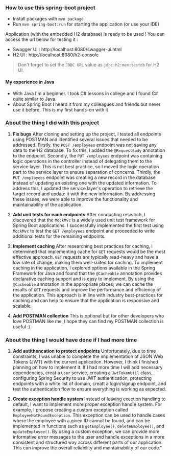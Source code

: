 ### How to use this spring-boot project

- Install packages with `mvn package`
- Run `mvn spring-boot:run` for starting the application (or use your IDE)

Application (with the embedded H2 database) is ready to be used ! You can access the url below for testing it :

- Swagger UI : http://localhost:8080/swagger-ui.html
- H2 UI : http://localhost:8080/h2-console

> Don't forget to set the `JDBC URL` value as `jdbc:h2:mem:testdb` for H2 UI.

#### My experience in Java

- With Java I'm a beginner. I took C# lessons in college and I found C# quite similar to Java.
- About Spring Boot I heard it from my colleagues and friends but never use it before. This is my first hands-on with it

### About the thing I did with this project

1. **Fix bugs**
   After cloning and setting up the project, I tested all endpoints using POSTMAN and identified several issues that needed to be addressed.
   Firstly, the `POST /employees` endpoint was not saving any data to the H2 database. To fix this, I added the `@RequestBody` annotation to the endpoint.
   Secondly, the `PUT /employees` endpoint was containing logic operations in the controller instead of delegating them to the service layer. This is not best practice, so I moved the logic operation part to the service layer to ensure separation of concerns.
   Thirdly, the `PUT /employees` endpoint was creating a new record in the database instead of updating an existing one with the updated information. To address this, I updated the service layer's operation to retrieve the target record and update it with the new information.
   By addressing these issues, we were able to improve the functionality and maintainability of the application.

2. **Add unit tests for each endpoints**
   After conducting research, I discovered that the `MockMvc` is a widely used unit test framework for Spring Boot applications. I successfully implemented the first test using `MockMvc` to test the `GET /employees` endpoint and proceeded to write additional tests for the remaining endpoints.

3. **Implement caching**
   After researching best practices for caching, I determined that implementing cache for `GET` requests would be the most effective approach. `GET` requests are typically read-heavy and have a low rate of change, making them well-suited for caching.
   To implement caching in the application, I explored options available in the Spring Framework for Java and found that the `@Cacheable` annotation provides declarative caching support and is easy to implement.
   By using the `@Cacheable` annotation in the appropriate places, we can cache the results of `GET` requests and improve the performance and efficiency of the application. This approach is in line with industry best-practices for caching and can help to ensure that the application is responsive and scalable.

4. **Add POSTMAN collection**
   This is optional but for other developers who love POSTMAN like me, I hope they can find my POSTMAN collection is useful :)

### About the thing I would have done if I had more time

1. **Add autithencation to protect endpoints**
   Unfortunately, due to time constraints, I was unable to complete the implementation of JSON Web Tokens (JWT) with the current application. However, I think I finished planning on how to implement it. If I had more time I will add necessary dependencies, creat a `User` service, creating a `JwtTokenUtil` class, configuring Spring Security to use JWT authentication, protecting endpoints with a white list of domain, creatt a login/signup endpoint, and test the authentication flow to ensure everything is working as expected.

2. **Create exception handle system**
   Instead of leaving exection handling to default, I want to implement more proper exception handle system. For example, I propose creating a custom exception called `EmployeeNotFoundException`. This exception can be used to handle cases where the employee with a given ID cannot be found, and can be implemented in functions such as `getEmployee()`, `deleteEmployee()`, and `updateEmployee()`. By using a custom exception, we can provide more informative error messages to the user and handle exceptions in a more consistent and structured way across different parts of our application. This can improve the overall reliability and maintainability of our code."
